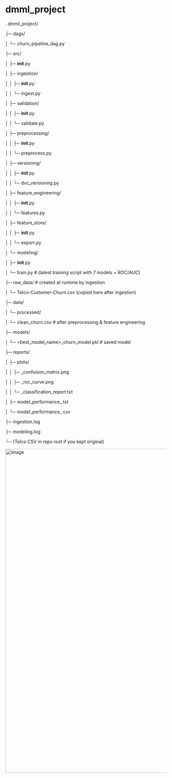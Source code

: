 # dmml_project



.
dmml_project/

├─ dags/

│   └─ churn_pipeline_dag.py

├─ src/

│   ├─ __init__.py

│   ├─ ingestion/

│   │   ├─ __init__.py

│   │   └─ ingest.py

│   ├─ validation/

│   │   ├─ __init__.py

│   │   └─ validate.py

│   ├─ preprocessing/

│   │   ├─ __init__.py

│   │   └─ preprocess.py

│   ├─ versioning/

│   │   ├─ __init__.py

│   │   └─ dvc_versioning.py

│   ├─ feature_engineering/

│   │   ├─ __init__.py

│   │   └─ features.py

│   ├─ feature_store/

│   │   ├─ __init__.py

│   │   └─ export.py

│   └─ modeling/

│       ├─ __init__.py

│       └─ train.py      # (latest training script with 7 models + ROC/AUC)

├─ raw_data/      # created at runtime by ingestion

│   └─ Telco-Customer-Churn.csv (copied here after ingestion)

├─ data/

│   └─ processed/

│       └─ clean_churn.csv   # after preprocessing & feature engineering

├─ models/

│   └─ <best_model_name>_churn_model.pkl   # saved model

├─ reports/

│   ├─ plots/

│   │   ├─ <Model>_confusion_matrix.png

│   │   ├─ <Model>_roc_curve.png

│   │   └─ <Model>_classification_report.txt

│   ├─ model_performance_<timestamp>.txt

│   └─ model_performance_<timestamp>.csv

├─ ingestion.log

├─ modeling.log

└─ (Telco CSV in repo root if you kept original)

<img width="1589" height="1010" alt="image" src="https://github.com/user-attachments/assets/672a481b-cc17-46c0-a2ab-86a65ec705b5" />


